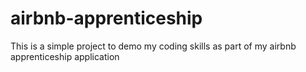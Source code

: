 # airbnb-apprenticeship
This is a simple project to demo my coding skills as part of my airbnb apprenticeship application
